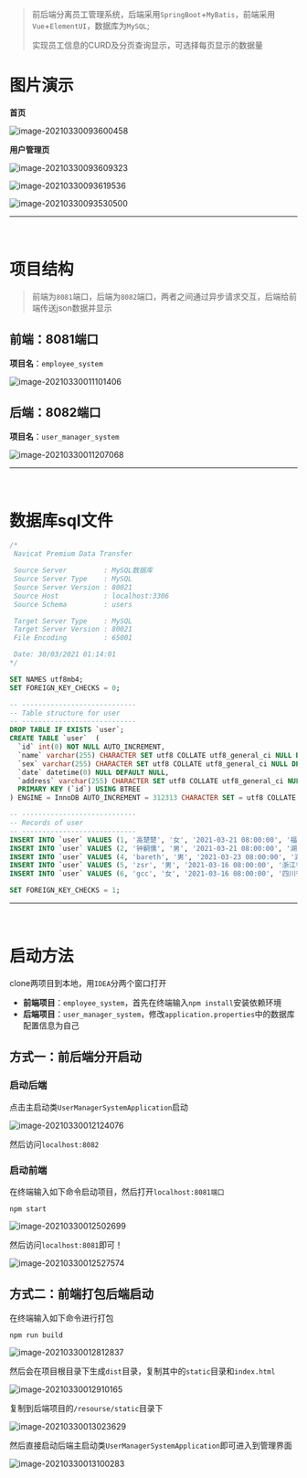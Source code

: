 > 前后端分离员工管理系统，后端采用`SpringBoot`+`MyBatis`，前端采用`Vue`+`ElementUI`，数据库为`MySQL`;
>
> 实现员工信息的CURD及分页查询显示，可选择每页显示的数据量

# 图片演示

**首页**

![image-20210330093600458](https://gitee.com/zhong_siru/images/raw/master//img/image-20210330093600458.png)

**用户管理页**

![image-20210330093609323](https://gitee.com/zhong_siru/images/raw/master//img/image-20210330093609323.png)

![image-20210330093619536](https://gitee.com/zhong_siru/images/raw/master//img/image-20210330093619536.png)

![image-20210330093530500](https://gitee.com/zhong_siru/images/raw/master//img/image-20210330093530500.png)



---

<br>



# 项目结构

> 前端为`8081`端口，后端为`8082`端口，两者之间通过异步请求交互，后端给前端传送json数据并显示

## 前端：8081端口

**项目名**：`employee_system`

![image-20210330011101406](https://gitee.com/zhong_siru/images/raw/master//img/image-20210330011101406.png)

## 后端：8082端口

**项目名**：`user_manager_system`

![image-20210330011207068](https://gitee.com/zhong_siru/images/raw/master//img/image-20210330011207068.png)

---

<br>




# 数据库sql文件

```sql
/*
 Navicat Premium Data Transfer

 Source Server         : MySQL数据库
 Source Server Type    : MySQL
 Source Server Version : 80021
 Source Host           : localhost:3306
 Source Schema         : users

 Target Server Type    : MySQL
 Target Server Version : 80021
 File Encoding         : 65001

 Date: 30/03/2021 01:14:01
*/

SET NAMES utf8mb4;
SET FOREIGN_KEY_CHECKS = 0;

-- ----------------------------
-- Table structure for user
-- ----------------------------
DROP TABLE IF EXISTS `user`;
CREATE TABLE `user`  (
  `id` int(0) NOT NULL AUTO_INCREMENT,
  `name` varchar(255) CHARACTER SET utf8 COLLATE utf8_general_ci NULL DEFAULT NULL,
  `sex` varchar(255) CHARACTER SET utf8 COLLATE utf8_general_ci NULL DEFAULT NULL,
  `date` datetime(0) NULL DEFAULT NULL,
  `address` varchar(255) CHARACTER SET utf8 COLLATE utf8_general_ci NULL DEFAULT NULL,
  PRIMARY KEY (`id`) USING BTREE
) ENGINE = InnoDB AUTO_INCREMENT = 312313 CHARACTER SET = utf8 COLLATE = utf8_general_ci ROW_FORMAT = Dynamic;

-- ----------------------------
-- Records of user
-- ----------------------------
INSERT INTO `user` VALUES (1, '高楚楚', '女', '2021-03-21 08:00:00', '福建省福州市');
INSERT INTO `user` VALUES (2, '钟嗣儒', '男', '2021-03-21 08:00:00', '湖北省武汉市');
INSERT INTO `user` VALUES (4, 'bareth', '男', '2021-03-23 08:00:00', '湖南省长沙市');
INSERT INTO `user` VALUES (5, 'zsr', '男', '2021-03-16 08:00:00', '浙江省杭州市');
INSERT INTO `user` VALUES (6, 'gcc', '女', '2021-03-16 08:00:00', '四川省重庆市');

SET FOREIGN_KEY_CHECKS = 1;

```

---

<br>

# 启动方法

clone两项目到本地，用`IDEA`分两个窗口打开

+ **前端项目**：`employee_system`，首先在终端输入`npm install`安装依赖环境
+ **后端项目**：`user_manager_system`，修改`application.properties`中的数据库配置信息为自己

## 方式一：前后端分开启动

### 启动后端

点击主启动类`UserManagerSystemApplication`启动

![image-20210330012124076](https://gitee.com/zhong_siru/images/raw/master//img/image-20210330012124076.png)

然后访问`localhost:8082`

### 启动前端

在终端输入如下命令启动项目，然后打开`localhost:8081端口`

```shell
npm start 
```

![image-20210330012502699](https://gitee.com/zhong_siru/images/raw/master//img/image-20210330012502699.png)

然后访问`localhost:8081`即可！

![image-20210330012527574](https://gitee.com/zhong_siru/images/raw/master//img/image-20210330012527574.png)

## 方式二：前端打包后端启动

在终端输入如下命令进行打包

```shell
npm run build
```

![image-20210330012812837](https://gitee.com/zhong_siru/images/raw/master//img/image-20210330012812837.png)

然后会在项目根目录下生成`dist`目录，复制其中的`static`目录和`index.html`

![image-20210330012910165](https://gitee.com/zhong_siru/images/raw/master//img/image-20210330012910165.png)

复制到后端项目的`/resourse/static`目录下

![image-20210330013023629](https://gitee.com/zhong_siru/images/raw/master//img/image-20210330013023629.png)

然后直接启动后端主启动类`UserManagerSystemApplication`即可进入到管理界面

![image-20210330013100283](https://gitee.com/zhong_siru/images/raw/master//img/image-20210330013100283.png)
